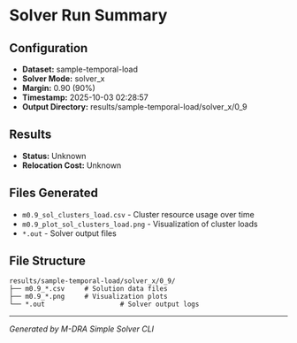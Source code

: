 # Solver Run Summary

## Configuration
- **Dataset:** sample-temporal-load
- **Solver Mode:** solver_x
- **Margin:** 0.90 (90%)
- **Timestamp:** 2025-10-03 02:28:57
- **Output Directory:** results/sample-temporal-load/solver_x/0_9

## Results
- **Status:** Unknown
- **Relocation Cost:** Unknown

## Files Generated
- `m0.9_sol_clusters_load.csv` - Cluster resource usage over time
- `m0.9_plot_sol_clusters_load.png` - Visualization of cluster loads
- `*.out` - Solver output files

## File Structure
```
results/sample-temporal-load/solver_x/0_9/
├── m0.9_*.csv     # Solution data files
├── m0.9_*.png     # Visualization plots
└── *.out                   # Solver output logs
```

---
*Generated by M-DRA Simple Solver CLI*
